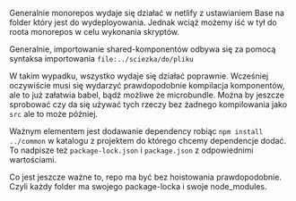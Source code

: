 Generalnie monorepos wydaje się działać w netlify z ustawianiem Base na folder który jest do wydeployowania. Jednak wciąż możemy iść w tył do roota monorepos w celu wykonania skryptów.

Generalnie, importowanie shared-komponentów odbywa się za pomocą syntaksa importowania `file:../sciezka/do/pliku`

W takim wypadku, wszystko wydaje się działać poprawnie. Wcześniej oczywiście musi się wydarzyć prawdopodobnie kompilacja komponentów, ale to już załatwia babel, bądź możliwe że microbundle. Można by jeszcze sprobować czy da się używać tych rzeczy bez żadnego kompilowania jako `src` ale to może później.

Ważnym elementem jest dodawanie dependency robiąc
 `npm install ../common`  w katalogu z projektem do którego chcemy dependencje dodać. To nadpisze też `package-lock.json` i `package.json` z odpowiednimi wartościami.

Co jest jeszcze ważne to, repo ma być bez hoistowania prawdopodobnie. Czyli każdy folder ma swojego package-locka i swoje node_modules.